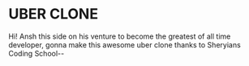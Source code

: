 # UBER CLONE

Hi! Ansh this side on his venture to become the greatest of all time developer, gonna make this awesome uber clone
thanks to Sheryians Coding School--